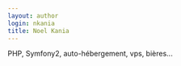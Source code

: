 ```yaml
---
layout: author
login: nkania
title: Noel Kania
---
```

PHP, Symfony2, auto-hébergement, vps, bières...
